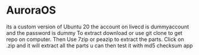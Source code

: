 # AuroraOS
its a custom version of Ubuntu 20 
the account on livecd is dummyaccount and the password is dummy
To extract download or use git clone to get repo on computer.
Then Use 7zip or peazip to extract the parts. Click on .zip and it will extract all the parts u can then test it with md5 checksum app
